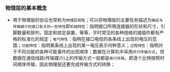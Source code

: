 ### 物理层的基本概念
+ 用于物理层的协议也常称为`物理层规程`；可以将物理层的主要任务描述为`确定与传输媒介的接口有关的一些特性`即`机械特性`：指明接口所用连接器的形状和尺寸，引脚数量和排列，固定和锁定装置，等等，平时常见的各种规格的接插件都有严格的标准化的规定；`电气特性`：指明在接口电缆的各条线上出现的电压的范围；`功能特性`：指明某条线上出现的某一电压表示何种意义；`过程特性`：指明对于不同功能的各种可能事件的出现顺序；数据在计算机中采用`并行传输方式`，但数据在通信线路(传输媒介)上的传输方式一般都是`串行传输`，即逐个比特按照时间顺序传输，因此物理层还要完成传输方式的转换；
